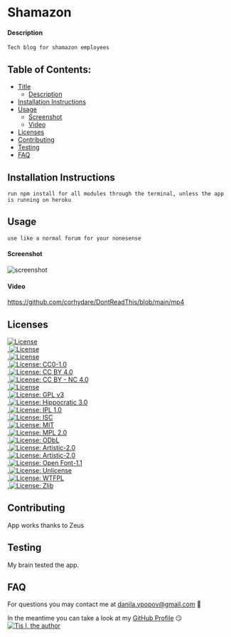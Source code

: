 
# Shamazon
  
#### Description
  ``` 
  Tech blog for shamazon employees
  ```

## Table of Contents:
- [Title](#Shamazon)
  * [Description](#description)
- [Installation Instructions](#installation%20instructions)
- [Usage](#usage)
  * [Screenshot](#screenshot)
  * [Video](#video)
- [Licenses](#licenses)
- [Contributing](#contributing)
- [Testing](#testing)
- [FAQ](#faq)

## Installation Instructions
```
run npm install for all modules through the terminal, unless the app is running on heroku
```

## Usage
```
use like a normal forum for your nonesense
```

#### Screenshot

![screenshot](./img/screen.PNG)

#### Video

https://github.com/corhydare/DontReadThis/blob/main/mp4

## Licenses
[![License](https://img.shields.io/badge/License-Apache_2.0-blue.svg)](https://opensource.org/licenses/Apache-2.0)<br/>,[![License](https://img.shields.io/badge/License-Boost_1.0-lightblue.svg)](https://www.boost.org/LICENSE_1_0.txt)<br/>,[![License](https://img.shields.io/badge/License-BSD_3--Clause-blue.svg)](https://opensource.org/licenses/BSD-3-Clause)<br/>,[![License: CC0-1.0](https://img.shields.io/badge/License-CC0_1.0-lightgrey.svg)](http://creativecommons.org/publicdomain/zero/1.0/)<br/>,[![License: CC BY 4.0](https://img.shields.io/badge/License-CC_BY_4.0-lightgrey.svg)](https://creativecommons.org/licenses/by/4.0/)<br/>,[![License: CC BY - NC 4.0](https://img.shields.io/badge/License-CC_BY--NC_4.0-lightgrey.svg)](https://creativecommons.org/licenses/by-nc/4.0/)<br/>,[![License](https://img.shields.io/badge/License-EPL_1.0-red.svg)](https://opensource.org/licenses/EPL-1.0)<br/>,[![License: GPL v3](https://img.shields.io/badge/License-GPLv3-blue.svg)](https://www.gnu.org/licenses/gpl-3.0)<br/>,[![License: Hippocratic 3.0](https://img.shields.io/badge/License-Hippocratic_3.0-lightgrey.svg)](https://firstdonoharm.dev)<br/>,[![License: IPL 1.0](https://img.shields.io/badge/License-IPL_1.0-blue.svg)](https://opensource.org/licenses/IPL-1.0)<br/>,[![License: ISC](https://img.shields.io/badge/License-ISC-blue.svg)](https://opensource.org/licenses/ISC)<br/>,[![License: MIT](https://img.shields.io/badge/License-MIT-yellow.svg)](https://opensource.org/licenses/MIT)<br/>,[![License: MPL 2.0](https://img.shields.io/badge/License-MPL_2.0-brightgreen.svg)](https://opensource.org/licenses/MPL-2.0)<br/>,[![License: ODbL](https://img.shields.io/badge/License-PDDL-brightgreen.svg)](https://opendatacommons.org/licenses/pddl/)<br/>,[![License: Artistic-2.0](https://img.shields.io/badge/License-Perl-0298c3.svg)](https://opensource.org/licenses/Artistic-2.0)<br/>,[![License: Artistic-2.0](https://img.shields.io/badge/License-Artistic_2.0-0298c3.svg)](https://opensource.org/licenses/Artistic-2.0)<br/>,[![License: Open Font-1.1](https://img.shields.io/badge/License-OFL_1.1-lightgreen.svg)](https://opensource.org/licenses/OFL-1.1)<br/>,[![License: Unlicense](https://img.shields.io/badge/license-Unlicense-blue.svg)](http://unlicense.org/)<br/>,[![License: WTFPL](https://img.shields.io/badge/License-WTFPL-brightgreen.svg)](http://www.wtfpl.net/about/)<br/>,[![License: Zlib](https://img.shields.io/badge/License-Zlib-lightgrey.svg)](https://opensource.org/licenses/Zlib)<br/>

## Contributing
App works thanks to Zeus

## Testing
My brain tested the app.

## FAQ

For questions you may contact me at [danila.vpopov@gmail.com](danila.vpopov@gmail.com) :thinking:

In the meantime you can take a look at my [GitHub Profile](https://github.com/corhydare) :smirk:
[![Tis I, the author](https://github.com/corhydare.png?size=200)](https://github.com/corhydare)
  
